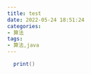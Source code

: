 ```yaml
---
title: test
date: 2022-05-24 18:51:24
categories:
- 算法
tags:
- 算法,java
---
```


```java
  print()
```

